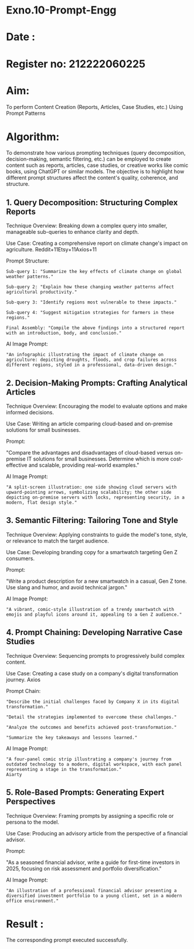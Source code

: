 # Exno.10-Prompt-Engg
# Date :
# Register no: 212222060225

# Aim: 
To perform Content Creation (Reports, Articles, Case Studies, etc.) Using Prompt Patterns

# Algorithm: 
To demonstrate how various prompting techniques (query decomposition, decision-making, semantic filtering, etc.) can be employed to create content such as reports, articles, case studies, or creative works like comic books, using ChatGPT or similar models. The objective is to highlight how different prompt structures affect the content's quality, coherence, and structure.

## 1. Query Decomposition: Structuring Complex Reports

Technique Overview: Breaking down a complex query into smaller, manageable sub-queries to enhance clarity and depth.

Use Case: Creating a comprehensive report on climate change's impact on agriculture.
Reddit+11Etsy+11Axios+11

Prompt Structure:

    Sub-query 1: "Summarize the key effects of climate change on global weather patterns."

    Sub-query 2: "Explain how these changing weather patterns affect agricultural productivity."

    Sub-query 3: "Identify regions most vulnerable to these impacts."

    Sub-query 4: "Suggest mitigation strategies for farmers in these regions."

    Final Assembly: "Compile the above findings into a structured report with an introduction, body, and conclusion."

AI Image Prompt:

    "An infographic illustrating the impact of climate change on agriculture: depicting droughts, floods, and crop failures across different regions, styled in a professional, data-driven design."

##  2. Decision-Making Prompts: Crafting Analytical Articles

Technique Overview: Encouraging the model to evaluate options and make informed decisions.

Use Case: Writing an article comparing cloud-based and on-premise solutions for small businesses.

Prompt:

"Compare the advantages and disadvantages of cloud-based versus on-premise IT solutions for small businesses. Determine which is more cost-effective and scalable, providing real-world examples."

AI Image Prompt:

    "A split-screen illustration: one side showing cloud servers with upward-pointing arrows, symbolizing scalability; the other side depicting on-premise servers with locks, representing security, in a modern, flat design style."

## 3. Semantic Filtering: Tailoring Tone and Style

Technique Overview: Applying constraints to guide the model's tone, style, or relevance to match the target audience.

Use Case: Developing branding copy for a smartwatch targeting Gen Z consumers.

Prompt:

"Write a product description for a new smartwatch in a casual, Gen Z tone. Use slang and humor, and avoid technical jargon."

AI Image Prompt:

    "A vibrant, comic-style illustration of a trendy smartwatch with emojis and playful icons around it, appealing to a Gen Z audience."

## 4. Prompt Chaining: Developing Narrative Case Studies

Technique Overview: Sequencing prompts to progressively build complex content.

Use Case: Creating a case study on a company's digital transformation journey.
Axios

Prompt Chain:

    "Describe the initial challenges faced by Company X in its digital transformation."

    "Detail the strategies implemented to overcome these challenges."

    "Analyze the outcomes and benefits achieved post-transformation."

    "Summarize the key takeaways and lessons learned."

AI Image Prompt:

    "A four-panel comic strip illustrating a company's journey from outdated technology to a modern, digital workspace, with each panel representing a stage in the transformation."
    Aiarty

## 5. Role-Based Prompts: Generating Expert Perspectives

Technique Overview: Framing prompts by assigning a specific role or persona to the model.

Use Case: Producing an advisory article from the perspective of a financial advisor.

Prompt:

"As a seasoned financial advisor, write a guide for first-time investors in 2025, focusing on risk assessment and portfolio diversification."

AI Image Prompt:

    "An illustration of a professional financial advisor presenting a diversified investment portfolio to a young client, set in a modern office environment."

# Result :  
  The corresponding prompt executed successfully.
